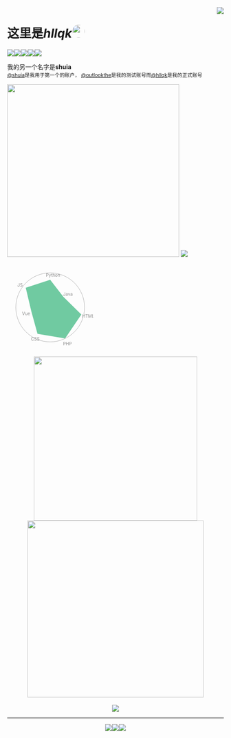 <img align='right' src='https://cloud.shuia.tk/img/d5fb4437-3438-4bbe-af0e-62ba3e57ea37.png'>

# 这里是*hllqk*<img style='border-radius: 50%; height: 30px; width: 30px;' src='https://cdn.shuia.tk/assets/img/logo-circul.png'>

<img align='middle' src="https://visitor-badge.glitch.me/badge?page_id=hllqk" /><img align='middle' src='https://hb.shuia.tk/?text=%E6%98%AF%E5%AD%A6%E7%94%9F%EF%BC%81%E7%9D%BE%E8%B4%B5%E7%9A%84%E7%B4%AB%E8%89%B2%EF%BC%81&img=https://i.imgur.com/QncNJJ1.png&bgcolor1=a371f7&bgcolor2=8957e5'></img><img align='middle' src='https://hb.shuia.tk/?text=♂&bgcolor1=b100ffd9&img=https://i.imgur.com/dGqcpPU.jpg'></img><img align='middle' src='https://hb.shuia.tk/?text=VSCode&bgcolor1=24aff2&bgcolor2=0075b8&img=https://i.imgur.com/XksHKIV.jpg'></img><img align='middle' src='https://hb.shuia.tk/?text=JavaScript&bgcolor1=f7df37&bgcolor2=f7df37&color=333&img=https://i.imgur.com/de9PXVn.jpg'></img>


我的另一个名字是**shuia**  
<sub>[@shuia](https://github.com/androidhtml)是我用于第一个的账户， [@outlookthe](https://github.com/outlookthe)是我的测试账号而[@hllqk](https://github.com/hllqk)是我的正式账号
</sub>
<div align=left>
<img width='400px' src='https://github-readme-stats.vercel.app/api?username=hllqk'>
<img src='https://stats.justsong.cn/api/bilibili/?id=227561303'>

<svg width="200" height="200"><g style="fill: rgb(66, 185, 131); opacity: 0.75;"><polygon points="100,36 130.64779411274677,75.55919976713764 172.53463666632769,116.55555748634978 134.71069912940465,172.07750943219352 70.49590574000605,161.2658830173645 56.323229534254295,109.96893784124289 43.08266807632742,54.60994242468421"></polygon><circle style="fill: transparent; stroke: rgb(153, 153, 153);" cx="100" cy="100" r="80"></circle><text style="font-size: 10px; fill: rgb(102, 102, 102);" x="90" y="29">Python</text><text style="font-size: 10px; fill: rgb(102, 102, 102);" x="130.02977190236314" y="73.07732214483283">Java</text><text style="font-size: 10px; fill: rgb(102, 102, 102);" x="174.23377161250957" y="124.22580869382556">HTML</text><text style="font-size: 10px; fill: rgb(102, 102, 102);" x="129.91730399881536" y="187.88913584702254">PHP</text><text style="font-size: 10px; fill: rgb(102, 102, 102);" x="55.289300870595355" y="177.07750943219355">CSS</text><text style="font-size: 10px; fill: rgb(102, 102, 102);" x="34.62409458807242" y="117.63918904871866">Vue</text><text style="font-size: 10px; fill: rgb(102, 102, 102);" x="23.70069028671105" y="52.128064802379406">JS</text></g></svg>

</div>
<div align=center>
<img src='https://cloud.shuia.tk/img/555.png' width=380px />
<img src='https://github-readme-stats.vercel.app/api/top-langs/?username=hllqk&layout=compact&hide_border=true&langs_count=10' width='410px'>
</div>  
<br>
<div align=center>
<img src='https://genshin-card.getloli.com/9/257461679.png'>
<hr>
  
[<img align='middle' src='https://hb.shuia.tk/?text=个人主页&img=https://cloud.shuia.tk/img/FDT9Yeg.jpeg'></img>](https://cdn.shuia.tk/)[<img align='middle' src='https://hb.shuia.tk/?text=我的博客'></img>](http://www.shui.tk/)[<img align='middle' src='https://hb.shuia.tk/?text=联系我啊&img=https://cloud.shuia.tk/img/1FwssQY.jpeg'></img>](mailto:hllqk@outlook.com)
</div>
